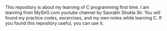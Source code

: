 This repository is about my learning of C programming first time. I am learning from MySirG.com youtube channel by Saurabh Shukla Sir. You will found my practice codes, excercises, and my own notes while learning C. If you found this repository useful, you can use it.
